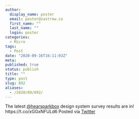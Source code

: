 ```yaml
---
author:
  display_name: poster
  email: poster@zastrow.co
  first_name: ""
  last_name: ""
  login: poster
categories:
  - Micro
tags:
  - Post
date: "2020-09-16T16:11:03Z"
meta:
published: true
status: publish
title: ""
type: post
slug: 892
aliases:
  - /2020/09/892/
---
```

<p>The latest <a href="https://micro.blog/hearsparkbox">@hearsparkbox</a> design system survey results are in!<br />
https://t.co/xGGxNFULd6 Posted via <a href="http://twitter.com/zastrow/status/1306324597281820673">Twitter</a></p>

